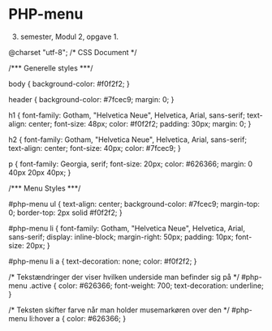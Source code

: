 # PHP-menu
3. semester, Modul 2, opgave 1.

@charset "utf-8";
/* CSS Document */

/*** Generelle styles ***/

body {
	background-color: #f0f2f2;
}

header {
	background-color: #7fcec9;
	margin: 0;
}

h1 {
	font-family: Gotham, "Helvetica Neue", Helvetica, Arial, sans-serif;
	text-align: center;
	font-size: 48px;
	color: #f0f2f2;
	padding: 30px;
	margin: 0;
}

h2 {
	font-family: Gotham, "Helvetica Neue", Helvetica, Arial, sans-serif;
	text-align: center;
	font-size: 40px;
	color: #7fcec9;
}

p {
	font-family: Georgia, serif;
	font-size: 20px;
	color: #626366;
	margin: 0 40px 20px 40px;
}

/*** Menu Styles ***/

#php-menu ul {
	text-align: center;
	background-color: #7fcec9;
	margin-top: 0;
	border-top: 2px solid #f0f2f2;
}

#php-menu li {
	font-family: Gotham, "Helvetica Neue", Helvetica, Arial, sans-serif;
	display: inline-block;
	margin-right: 50px;
	padding: 10px;
	font-size: 20px;
}

#php-menu li a {
	text-decoration: none;
	color: #f0f2f2;
}

/* Tekstændringer der viser hvilken underside man befinder sig på */
#php-menu .active {
	color: #626366;
	font-weight: 700;
	text-decoration: underline;
}

/* Teksten skifter farve når man holder musemarkøren over den */
#php-menu li:hover a {
	color: #626366;
}
